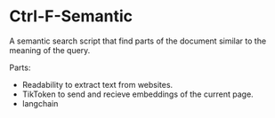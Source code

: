 # Ctrl-F-Semantic
A semantic search script that find parts of the document similar to the meaning of the query.

Parts:
- Readability to extract text from websites.
- TikToken to send and recieve embeddings of the current page.
- langchain
